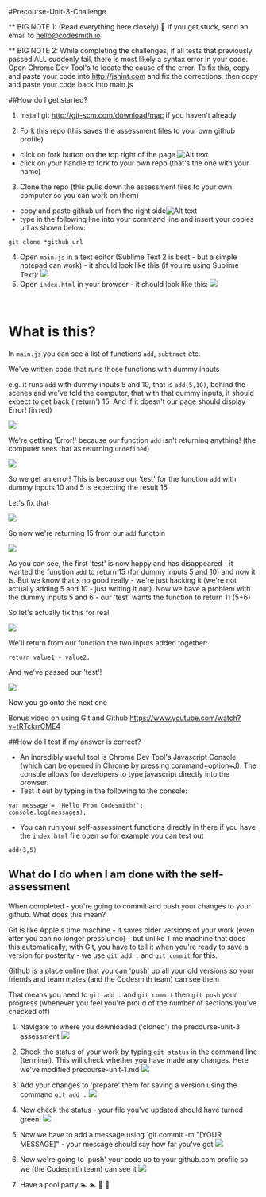 #Precourse-Unit-3-Challenge

** BIG NOTE 1: (Read everything here closely) :eyes: If you get stuck, send an email to <a href="mailto: hello@codesmith.io">hello@codesmith.io</a>

** BIG NOTE 2: While completing the challenges, if all tests that previously passed ALL suddenly fail, there is most likely a syntax error in your code. Open Chrome Dev Tool's to locate the cause of the error. To fix this, copy and paste your code into <http://jshint.com> and fix the corrections, then copy and paste your code back into main.js

##How do I get started?

1. Install git <http://git-scm.com/download/mac> if you haven't already

2. Fork this repo (this saves the assessment files to your own github profile)

  - click on fork button on the top right of the page ![Alt text](https://www.dropbox.com/s/1fwcojockkfwxuy/fork.png?dl=1)
  - click on your handle to fork to your own repo (that's the one with your name)

3. Clone the repo (this pulls down the assessment files to your own computer so you can work on them)

  - copy and paste github url from the right side![Alt text](https://www.dropbox.com/s/40vbvkqcpllbaxf/clone.png?dl=1)
  - type in the following line into your command line and insert your copies url as shown below:
  ````
  git clone *github url
  ````

4. Open ```main.js``` in a text editor (Sublime Text 2 is best - but a simple notepad can work) - it should look like this (if you're using Sublime Text): ![](https://www.dropbox.com/s/uc8ea5m59b8ty1q/mainjs.png?dl=1)
5. Open `index.html` in your browser - it should look like this: ![](https://www.dropbox.com/s/pe7ue6oxb83koit/test-view.png?dl=1)

<br>

# What is this?

In `main.js` you can see a list of functions `add`, `subtract` etc. 

We've written code that runs those functions with dummy inputs

e.g. it runs `add` with dummy inputs 5 and 10, that is `add(5,10)`, behind the scenes and we've told the computer, that with that dummy inputs, it should expect to get back ('return') 15. And if it doesn't our page should display Error! (in red)

![](https://www.dropbox.com/s/t5whgmn0ziayzhg/execpted-to-equal.png?dl=1)

We're getting 'Error!' because our function `add` isn't returning anything! (the computer sees that as returning `undefined`)

![](https://www.dropbox.com/s/660gf8tmmggqe4t/dummy-input-output.png?dl=1)

So we get an error! This is because our 'test' for the function `add` with dummy inputs 10 and 5 is expecting the result 15

Let's fix that

![](https://www.dropbox.com/s/efct5wgk2yaozpv/return15.png?dl=1)

So now we're returning 15 from our `add` functoin

![](https://www.dropbox.com/s/jtk2pll9le3hhfv/fixed-test-one.png?dl=1)

As you can see, the first 'test' is now happy and has disappeared - it wanted the function `add` to return 15 (for dummy inputs 5 and 10) and now it is. But we know that's no good really - we're just hacking it (we're not actually adding 5 and 10 - just writing it out). Now we have a problem with the dummy inputs 5 and 6 - our 'test' wants the function to return 11 (5+6)

So let's actually fix this for real

![](https://www.dropbox.com/s/ejx6wdcr67te2xd/return-value1-value2.png?dl=1)

We'll return from our function the two inputs added together:

```
return value1 + value2;
```

And we've passed our 'test'!

![](https://www.dropbox.com/s/xs1kxre3rx25zcf/test-passing.png?dl=1)

Now you go onto the next one


Bonus video on using Git and Github <https://www.youtube.com/watch?v=tRTckrrCME4>

##How do I test if my answer is correct?
- An incredibly useful tool is Chrome Dev Tool's Javascript Console (which can be opened in Chrome by pressing command+option+J). The console allows for developers to type javascript directly into the browser. 
- Test it out by typing in the following to the console:

```
var message = 'Hello From Codesmith!';
console.log(messages);
```

- You can run your self-assessment functions directly in there if you have the `index.html` file open so for example you can test out

```
add(3,5)
```



## What do I do when I am done with the self-assessment

When completed - you're going to commit and push your changes to your github. What does this mean?

Git is like Apple's time machine - it saves older versions of your work (even after you can no longer press undo) - but unlike Time machine that does this automatically, with Git, you have to tell it when you're ready to save a version for posterity - we use `git add .` and `git commit` for this. 

Github is a place online that you can 'push' up all your old versions so your friends and team mates (and the Codesmith team) can see them

That means you need to `git add .` and `git commit` then `git push` your progress (whenever you feel you're proud of the number of sections you've checked off)

1. Navigate to where you downloaded ('cloned') the precourse-unit-3 assessment ![](https://www.dropbox.com/s/6nzozgkc4j92fnu/Screenshot%202015-06-09%2001.08.09.png?dl=1)

2. Check the status of your work by typing ```git status``` in the command line (terminal). This will check whether you have made any changes. Here we've modified precourse-unit-1.md ![](https://www.dropbox.com/s/w3f4ru2j76sp9sm/git-status.png?dl=1)

3. Add your changes to 'prepare' them for saving a version using the command `git add .` ![](https://www.dropbox.com/s/l5lo4kqfp1emwfq/git%20add.png?dl=1)

4. Now check the status - your file you've updated should have turned green! ![](https://www.dropbox.com/s/3cae2hoyte83ia6/git%20status.png?dl=1)

5. Now we have to add a message using `git commit -m "[YOUR MESSAGE]" - your message should say how far you've got ![](https://www.dropbox.com/s/brparrmbo8mqy45/git%20commit.png?dl=1)

6. Now we're going to 'push' your code up to your github.com profile so we (the Codesmith team) can see it ![](https://www.dropbox.com/s/nenq4u54k3jki80/git%20push.png?dl=1)

7. Have a pool party :swimmer: :swimmer: :dancers: :dancers:
